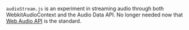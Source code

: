 `audioStream.js` is an experiment in streaming audio through both WebkitAudioContext and the Audio Data API. No longer needed now that [Web Audio API](https://developer.mozilla.org/en-US/docs/Web/API/Web_Audio_API) is the standard.
